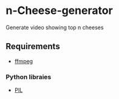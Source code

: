 # n-Cheese-generator
Generate video showing top n cheeses

## Requirements
- [ffmpeg](https://www.ffmpeg.org/)
### Python libraies 
- [PIL](https://pillow.readthedocs.io/en/stable/installation.html)
